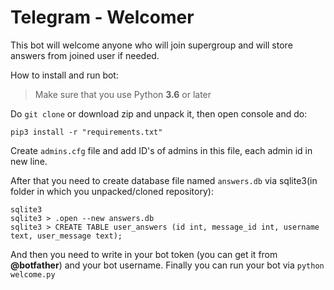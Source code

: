 # Telegram - Welcomer

This bot will welcome anyone who will join supergroup and will store answers from joined user if needed.

How to install and run bot:

> Make sure that you use Python **3.6** or later

Do `git clone` or download zip and unpack it, then open console and do:

`pip3 install -r "requirements.txt"`

Create `admins.cfg` file and add ID's of admins in this file, each admin id in new line.

After that you need to create database file named `answers.db` via sqlite3(in folder in which you unpacked/cloned repository):

```
sqlite3
sqlite3 > .open --new answers.db
sqlite3 > CREATE TABLE user_answers (id int, message_id int, username text, user_message text);
```

And then you need to write in your bot token (you can get it from **@botfather**) and your bot username. Finally you can run your bot via `python welcome.py`
